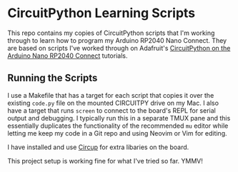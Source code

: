 # CircuitPython Learning Scripts

This repo contains my copies of CircuitPython scripts that I'm
working through to learn how to program my Arduino RP2040 Nano
Connect. They are based on scripts I've worked through on Adafruit's
[CircuitPython on the Arduino Nano RP2040 Connect][1] tutorials.

## Running the Scripts

I use a Makefile that has a target for each script that copies it
over the existing `code.py` file on the mounted CIRCUITPY drive on
my Mac. I also have a target that runs `screen` to connect to the
board's REPL for serial output and debugging. I typically run this
in a separate TMUX pane and this essentially duplicates the
functionality of the recommended `mu` editor while letting me keep
my code in a Git repo and using Neovim or Vim for editing.

I have installed and use [Circup][2] for extra libaries on the board.

This project setup is working fine for what I've tried so far. YMMV!

[1]:https://learn.adafruit.com/circuitpython-on-the-arduino-nano-rp2040-connect
[2]:https://github.com/adafruit/circup
